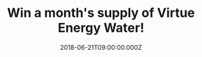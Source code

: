 ---
campaign-uuid: "c-73125fa6-2c63-4ea6-a747-c219b1b8b929"
type: "Competition"
category: "Food"
date: "2018-06-21T09:00:00.000Z"
end-date: "2018-07-21T23:59:00.000Z"
disable-form: false
is_promoted: false
has_entry_page: true
title: "Win a month's supply of Virtue Energy Water!"
competition-description: "<p>Summer is just around the corner and we know you've been\
  \ craving ice cold drinks… get ready, we have great news for YOU! We've got our\
  \ hands on a month's supply of Virtue Energy Water (36 cans of both Lemon & Lime\
  \ and Berries) for one lucky NME AAA member to win!</p> \n<p>If you want to keep\
  \ hydrated with Virtue, enter below for a chance to win!</p>\n"
hero-header: "Win a month's supply of Virtue Energy Water!"
terms-confirmation: "N/A"
banner-img: "https://assets.expresslyapp.com/asset-eb59a1ef-4d6d-47a6-93fe-ae19194c13bd.jpg"
logo-left-href: "http://www.virtuedrinks.com"
logo-left-image: "https://assets.expresslyapp.com/7fc685a9-a05f-43db-a319-692febb5795a-thumb.png"
logo-left-title: "Virtue Water"
bg-image-hero: "https://assets.expresslyapp.com/asset-082829f5-88c5-41fa-9ccb-a157a3449e96.jpg"
bg-image-first: "https://assets.expresslyapp.com/asset-f1e99c58-b165-4e83-9556-0c6830c2731c.jpg"
bg-image-second: "https://assets.expresslyapp.com/asset-ba990d7a-1d40-41fe-8acd-117839399c60.jpg"
bg-image-third: "https://assets.expresslyapp.com/asset-3642d19c-b9d6-44e9-9c38-4aa55373186f.jpg"
section1-content: "<p>At Virtue their mission is to\_provide positive energy to as\
  \ many people as possible. They believe everyone looking for energy deserves better\
  \ options, that’s why their energy waters naturally contain zero sugar, zero calories,\
  \ with no sweeteners!</p>\n<p>Each can contains the same amount of natural caffeine\
  \ as a cup of coffee. Their energy comes from natural sources including yerba maté\
  , guarana and ginseng.</p>\n"
section2-content: "<p>They are committed to spreading positivity and for every one\
  \ of their drinks sold, they donate 500L of clean drinking water to those in need.</p>\n\
  <p>With their charity partners at drop4drop they fund sustainable clean water solutions\
  \ to countries that need it most, they demand accountable, effective and efficient\
  \ provision of clean water.</p>\n"
section3-content: "<p>If you would like to try Virtue's amazing flavour, think no\
  \ more and enter the form below for a chance to win a month’s supply of Virtue Energy\
  \ Water! (36 cans of both Lemon & Lime and Berries).</p>\n<p>Good luck!</p>\n"
entry-title: "Win a month's supply of Virtue Energy Water!"
entry-content: "<p>Enter the draw to win a month’s supply of Virtue Energy Water and\
  \ upgrade your energy source by completing the form below before 23:59 on 21th July\
  \ 2018.</p>\n"
has-winner: false
prize-description: "A month's supply of Virtue Energy Water (36 cans of both Lemon\
  \ & Lime and Berries)."
special-conditions: "Multiple entries are allowed up to one every day."
country-restrictions:
- "GB"
---